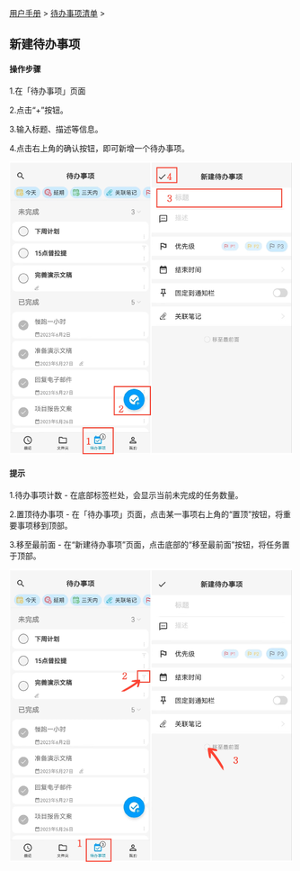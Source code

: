[用户手册](/dragonnest/drawnote/manual) > [待办事项清单](/dragonnest/drawnote/manual/text_note) >

新建待办事项
---
#### 操作步骤

1.在「待办事项」页面

2.点击“+”按钮。

3.输入标题、描述等信息。

4.点击右上角的确认按钮，即可新增一个待办事项。

![](imgs/create_a_new_to_do1.png)

#### 提示
1.待办事项计数 - 在底部标签栏处，会显示当前未完成的任务数量。

2.置顶待办事项 - 在「待办事项」页面，点击某一事项右上角的“置顶”按钮，将重要事项移到顶部。

3.移至最前面 - 在“新建待办事项”页面，点击底部的“移至最前面”按钮，将任务置于顶部。

![](imgs/create_a_new_to_do2.png)